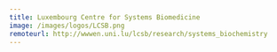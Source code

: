 ```yaml
---
title: Luxembourg Centre for Systems Biomedicine
image: /images/logos/LCSB.png
remoteurl: http://wwwen.uni.lu/lcsb/research/systems_biochemistry
---
```

